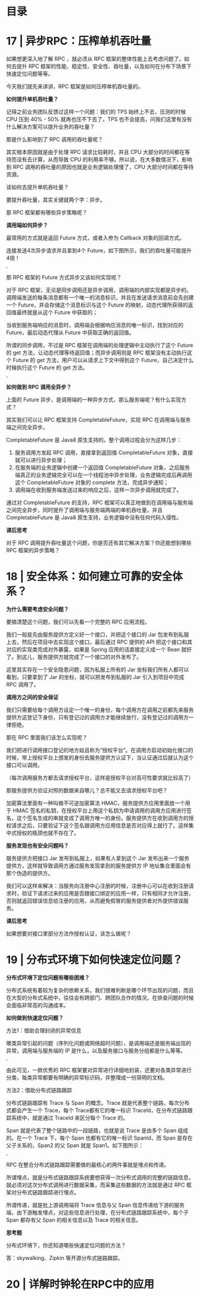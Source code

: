 # 目录



# 17 | 异步RPC：压榨单机吞吐量

如果想更深入地了解 RPC ，就必须从 RPC 框架的整体性能上去考虑问题了。如何去提升 RPC 框架的性能、稳定性、安全性、吞吐量，以及如何在分布下场景下快速定位问题等等。

今天我们就先来讲讲，RPC 框架是如何压榨单机吞吐量的。

**如何提升单机吞吐量？**

记得之前业务团队反馈过这样一个问题：我们的 TPS 始终上不去，压测的时候 CPU 压到 40% - 50% 就再也压不下去了，TPS 也不会提高，问我们这里有没有什么解决方案可以提升业务的吞吐量？

那是什么影响到了 RPC 调用的吞吐量呢？

其实根本原因就是由于处理 RPC 请求比较耗时，并且 CPU 大部分的时间都在等待而没有去计算，从而导致 CPU 的利用率不够。所以说，在大多数情况下，影响到 RPC 调用的吞吐量的原因也就是业务逻辑处理慢了，CPU 大部分时间都在等待资源。

该如何去提升单机吞吐量？

要提升吞吐量，其实关键就两个字：异步。

那 RPC 框架都有哪些异步策略呢？

**调用端如何异步？**

最常用的方式就是返回 Future 方式，或者入参为 Callback 对象的回调方式。

连接发送4次异步请求并且拿到4个 Future，如下图所示，我们的吞吐量可能提升4倍！

<img src="https://gitee.com/yanglu_u/ImgRepository/raw/master/images/20201120085950.jpg" style="zoom:25%;" />

那 RPC 框架的 Future 方式异步又该如何实现呢？

对于 RPC 框架，无论是同步调用还是异步调用，调用端的内部实现都是异步的。调用端发送的每条消息都有一个唯一的消息标识，并且在发送请求消息前会先创建一个 Future，并会存储这个消息标识与这个 Future 的映射，动态代理所获得的返回值最终就是从这个 Future 中获取的；

当收到服务端响应的消息时，调用端会根据响应消息的唯一标识，找到对应的 Future，最后动态代理从 Future 中获取正确的返回值。

所谓的同步调用，不过是 RPC 框架在调用端的处理逻辑中主动执行了这个 Future 的 get 方法，让动态代理等待返回值；而异步调用则是 RPC 框架没有主动执行这个 Future 的 get 方法，用户可以从请求上下文中得到这个 Future，自己决定什么时候执行这个 Future 的 get 方法。

<img src="https://gitee.com/yanglu_u/ImgRepository/raw/master/images/20201120085958.jpg" style="zoom:25%;" />

**如何做到 RPC 调用全异步？**

上面的 Future 异步，是调用端的一种异步方式，那么服务端呢？有什么实现方式？

其实我们可以让 RPC 框架支持 CompletableFuture，实现 RPC 在调用端与服务端之间完全异步。

CompletableFuture 是 Java8 原生支持的。整个调用过程会分为这样几步：

1. 服务调用方发起 RPC 调用，直接拿到返回值 CompletableFuture 对象，直接就可以进行异步处理；
2. 在服务端的业务逻辑中创建一个返回值 CompletableFuture 对象，之后服务端真正的业务逻辑完全可以在一个线程池中异步处理，业务逻辑完成后再调用这个 CompletableFuture 对象的 complete 方法，完成异步通知；
3. 调用端在收到服务端发送过来的响应之后，这样一次异步调用就完成了。

通过对 CompletableFuture 的支持，RPC 框架可以真正地做到在调用端与服务端之间完全异步，同时提升了调用端与服务端两端的单机吞吐量，并且 CompletableFuture 是 Java8 原生支持，业务逻辑中没有任何代码入侵性。

**课后思考**

对于 RPC 调用提升吞吐量这个问题，你是否还有其它解决方案？你还能想到哪些 RPC 框架的异步策略？

# 18 | 安全体系：如何建立可靠的安全体系？

**为什么需要考虑安全问题？**

要搞清楚这个问题，我们可以先看一个完整的 RPC 应用流程。

我们一般是先由服务提供方定义好一个接口，并把这个接口的 Jar 包发布到私服上去，然后在项目中去实现这个接口，最后通过 RPC 提供的 API 把这个接口和其对应的实现类完成对外暴露，如果是 Spring 应用的话直接定义成一个 Bean 就好了。到这儿，服务提供方就完成了一个接口的对外发布了。

这里其实存在一个安全隐患问题，因为私服上所有的 Jar 坐标我们所有人都可以看到，只要拿到了 Jar 的坐标，就可以把发布到私服的 Jar 引入到项目中完成 RPC 调用了。

**调用方之间的安全保证**

我们只需要给每个调用方设定一个唯一的身份，每个调用方在调用之前都先来服务提供方这登记下身份，只有登记过的调用方才能继续放行，没有登记过的调用方一律拒绝。

那在 RPC 里面我们该怎么实现呢？

我们把进行调用接口登记的地方姑且称为“授权平台”。在调用方启动初始化接口的时候，带上授权平台上颁发的身份去服务提供方认证下，当认证通过后就认为这个接口可以调用。

（每次调用服务方都去请求授权平台，这样是授权平台对高可性要求就比较高了）

那服务提供方验证对照的数据来自哪儿？总不能又去请求授权平台吧？

加密算法里面有一种叫做不可逆加密算法 HMAC，服务提供方应用里面放一个用于 HMAC 签名的私钥，在授权平台上用这个私钥为申请调用的调用方应用进行签名，这个签名生成的串就变成了调用方唯一的身份。服务提供方在收到调用方的授权请求之后，只要验证下这个签名跟调用方应用信息是否对应得上就行了。这样集中式授权的瓶颈也就不存在了。

**服务发现也有安全问题吗？**

服务提供方把接口 Jar 发布到私服上，如果有人拿到这个 Jar 发布出来一个服务提供方，这样就导致调用方通过服务发现拿到的服务提供方 IP 地址集合里面会有那个伪造的提供方。

我们可以这样来解决：当服务向注册中心注册的时候，注册中心可以在收到注册请求时，验证下请求过来的应用是否跟接口绑定的应用一样，只有相同才允许注册，否则就返回错误信息给注册的应用，从而避免假冒的服务提供者对外提供错误服务。

**课后思考**

如果想要对接口里部分方法作授权认证，该怎么做呢？

# 19 | 分布式环境下如何快速定位问题？

**分布式环境下定位问题有哪些困难？**

分布式系统有着较为复杂的依赖关系，我们很难判断是哪个环节出现的问题，而且在大型的分布式系统中，往往会有跨部门、跨团队合作的情况，在排查问题的时候会面临非常高的沟通成本。

**如何做到快速定位问题？**

方法1：借助合理封闭的异常信息

哪类异常引起的问题（序列化问题或网络超时问题），是调用端还是服务端出现的异常，调用端与服务端的 IP 是什么，以及服务接口与服务分组都是什么等等。

<img src="https://gitee.com/yanglu_u/ImgRepository/raw/master/images/20201120090005.jpg" style="zoom:25%;" />

由此可见，一款优秀的 RPC 框架要对异常进行详细地封装，还要对各类异常进行分类，每类异常都要有明确的异常标识码，并整理成一份简明的文档。

方法2：借助分布式链路跟踪

分布式链路跟踪有 Trace 与 Span 的概念。Trace 就是代表整个链路，每次分布式都会产生一个 Trace，每个 Trace都有它的唯一标识 TraceId，在分布式链路跟踪系统中，就是通过 TraceId 来区分每个 Trace 的。

Span 就是代表了整个链路中的一段链路，也就是说 Trace 是由多个 Span 组成的。在一个 Trace 下，每个 Span 也都有它的唯一标识 SpanId，而 Span 是存在父子关系的，Span2 的父 Span 就是 Span1。如下图所示：

<img src="https://gitee.com/yanglu_u/ImgRepository/raw/master/images/20201120090011.jpg" style="zoom:25%;" />

RPC 在整合分布式链路跟踪需要做的最核心的两件事就是埋点和传递。

所谓埋点，就是分布式链路跟踪系统要想获得一次分布式调用的完整的链路信息，就必须对这次分布式调用进行数据采集，而采集这些数据的方法就是通过 RPC 框架对分布式链路跟踪进行埋点。

所谓传递，就是批上游调用端将 Trace 信息与父 Span 信息传递给下游的服务端，由下游触发埋点，对这些信息进行处理，在分布式链路跟踪系统中，每个子 Span 都存有父 Span 的相关信息以及 Trace 的相关信息。

**思考题**

分布式环境下，你还知道哪些快速定位问题的方法？

答：skywalking、Zipkin 等开源分布式链路跟踪。

# 20 | 详解时钟轮在RPC中的应用

